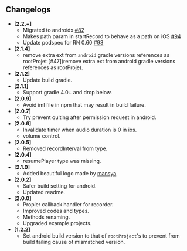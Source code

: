 ## Changelogs
- **[2.2.+]**
  + Migrated to androidx [#82](https://github.com/dooboolab/react-native-audio-recorder-player/pull/82)
  + Makes path param in startRecord to behave as a path on iOS [#94](https://github.com/dooboolab/react-native-audio-recorder-player/pull/94)
  + Update podspec for RN 0.60 [#93](https://github.com/dooboolab/react-native-audio-recorder-player/pull/93)
- **[2.1.4]**
  + remove extra ext from `android` gradle versions references as rootProjet [#47](remove extra ext from android gradle versions references as rootProje).
- **[2.1.2]**
  + Update build gradle.
- **[2.1.1]**
  + Support gradle 4.0+ and drop below.
- **[2.0.9]**
  + Avoid iml file in npm that may result in build failure.
- **[2.0.7]**
  + Try prevent quiting after permission request in android.
- **[2.0.6]**
  + Invalidate timer when audio duration is 0 in ios.
  + volume control.
- **[2.0.5]**
  + Removed recordInterval from type.
- **[2.0.4]**
  + resumePlayer type was missing.
- **[2.1.0]**
  + Added beautiful logo made by [mansya](mansya)
- **[2.0.2]**
  + Safer build setting for android.
  + Updated readme.
- **[2.0.0]**
  + Propler callback handler for recorder.
  + Improved codes and types.
  + Methods renaming.
  + Upgraded example projects.
- **[1.2.2]**
  + Set android build version to that of `rootProject`'s to prevent from build failing cause of mismatched version.
